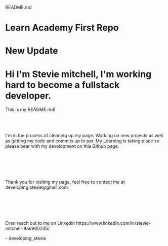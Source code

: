 README.md
# Learn Academy First Repo

# New Update
<h1> Hi I'm Stevie mitchell, I'm working hard to become a fullstack developer. </h1>
 This is my README.md!
<br> </br>
<br> </br>

  <p> I'm in the process of cleaning up my page.
Working on new projects as well as getting my code and commits up to par.
My Learning is taking place so please bear with my development on this Github page.
  </p>
  
  <br> </br>
<br> </br>

<p> Thank you for visiting my page, feel free to contact me at developing.stevie@gmail.com. </p>
  
  <br> </br>
<br> </br>

<p> Even reach out to me on Linkedin https://www.linkedin.com/in/stevie-mitchell-8a6900235/ </p>

<footer> - developing_stevie </footer>
